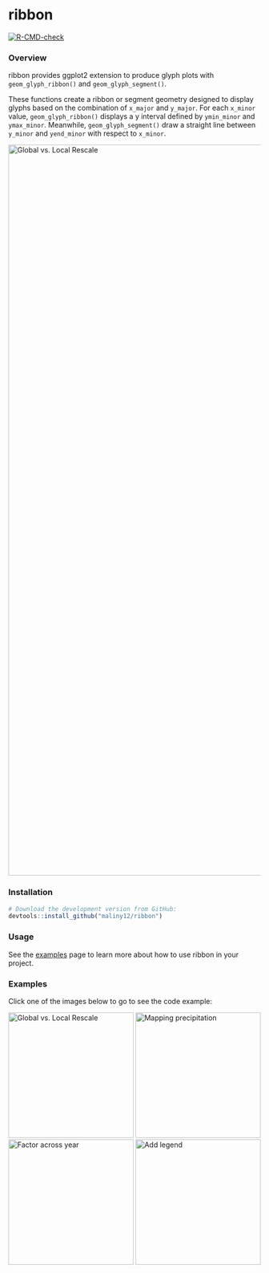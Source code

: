 # ribbon

<!-- badges: start -->

[![R-CMD-check](https://github.com/maliny12/glyph/actions/workflows/R-CMD-check.yaml/badge.svg)](https://github.com/maliny12/glyph/actions/workflows/R-CMD-check.yaml)

<!-- badges: end -->

### Overview

ribbon provides ggplot2 extension to produce glyph plots with `geom_glyph_ribbon()` and `geom_glyph_segment()`.

These functions create a ribbon or segment geometry designed to display glyphs based on the combination of `x_major` and `y_major`. For each `x_minor` value, `geom_glyph_ribbon()` displays a y interval defined by `ymin_minor` and `ymax_minor`. Meanwhile, `geom_glyph_segment()` draw a straight line between `y_minor` and `yend_minor` with respect to `x_minor`.

<a href="https://maliny12.github.io/ribbon/articles/Examples.html#overview"><img src="https://maliny12.github.io/ribbon/articles/Examples_files/figure-html/unnamed-chunk-2-1.png" alt="Global vs. Local Rescale" width="1457"/></img></a>

### Installation

``` r
# Download the development version from GitHub:
devtools::install_github("maliny12/ribbon")
```

### Usage

See the [examples](https://maliny12.github.io/ribbon/articles/Examples.html) page to learn more about how to use ribbon in your project.

### Examples

Click one of the images below to go to see the code example:

<a href="https://maliny12.github.io/ribbon/articles/Examples.html#comparison-between-global-rescale-and-local-rescale"><img src="https://maliny12.github.io/ribbon/articles/Examples_files/figure-html/unnamed-chunk-3-1.png" alt="Global vs. Local Rescale" width="250"/></img></a> <a href="https://maliny12.github.io/ribbon/articles/Examples.html#mapping-precipitation-across-australia-with-glyphs"><img src="https://maliny12.github.io/ribbon/articles/Examples_files/figure-html/unnamed-chunk-4-1.png" alt="Mapping precipitation" width="250"/></img></a> <a href="https://maliny12.github.io/ribbon/articles/Examples.html#comparative-visualization-by-factors-across-years"><img src="https://maliny12.github.io/ribbon/articles/Examples_files/figure-html/unnamed-chunk-5-1.png" alt="Factor across year" width="250"/></img></a> <a href="https://maliny12.github.io/ribbon/articles/Examples.html#integrating-legends-in-map-visualizations"><img src="https://maliny12.github.io/ribbon/articles/Examples_files/figure-html/unnamed-chunk-6-1.png" alt="Add legend" width="250"/></img></a>
